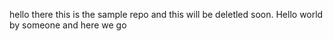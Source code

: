 hello there this is the sample repo and this will be deletled soon.
Hello world
by someone
and here we go

